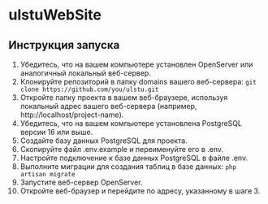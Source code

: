 # ulstuWebSite
## Инструкция запуска

1) Убедитесь, что на вашем компьютере установлен OpenServer или аналогичный локальный веб-сервер.
2) Клонируйте репозиторий в папку domains вашего веб-сервера:
   `git clone https://github.com/you/ulstu.git`
3) Откройте папку проекта в вашем веб-браузере, используя локальный адрес вашего веб-сервера (например, http://localhost/project-name).
4) Убедитесь, что на вашем компьютере установлена PostgreSQL версии 16 или выше. 
5) Создайте базу данных PostgreSQL для проекта. 
6) Скопируйте файл .env.example и переименуйте его в .env.
7) Настройте подключение к базе данных PostgreSQL в файле .env.
8) Выполните миграции для создания таблиц в базе данных:
   `php artisan migrate`
9) Запустите веб-сервер OpenServer.
10) Откройте веб-браузер и перейдите по адресу, указанному в шаге 3.
